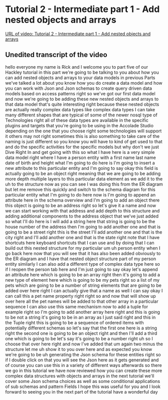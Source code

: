 
# Tutorial 2 - Intermediate part 1 - Add nested objects and arrays

[URL of video: Tutorial 2 - Intermediate part 1 - Add nested objects and arrays](https://community.hackolade.com/slides/slide/part-5-add-nested-objects-and-arrays-12?fullscreen=1)

## Unedited transcript of the video

hello everyone my name is Rick and I welcome you to part five of our Hackley tutorial in this part we're going to be talking to you about how you can add nested objects and arrays to your data models in previous Parts we've talked a lot about you know how you do create a data model and how you can work with Json and Json schemas to create query driven data models based on access patterns right so we've got our first data model and now we're going to be adding these new nested objects and arrays to that data model that's quite interesting right because these nested objects are actually really complex data types like complex data types I can take many different shapes that are typical of some of the newer nosql type of Technologies right all of these data types are available in the specific plugins and targets that you're going to be using in the Accolade Studio depending on the one that you choose right some technologies will support it others may not right sometimes this is also something to take care of the naming is just different so you know you will have to kind of get used to that and do the specific activities for the specific models but why don't we just Dive Right In and get going with this so what I have here is a very simple data model right where I have a person entity with a first name last name date of birth and height what I'm going to do here is I'm going to insert a new attribute to this particular entity and I'm going to say okay this field is actually going to be an object right meaning that we are going to be adding more depth multiple layers to this particular data element as we add it to the uh to the structure now as you can see I was doing this from the ER diagram but let me remove this quickly and switch to the schema diagram for this particular entity what I'm going to do here now is I'm going to append an attribute here in the schema overview and I'm going to add an object there this object is going to be an address right so let's give it a name and now we can start working with that address and add depth to this structure and adding additional components to the address object that we've just added so what I'll do here is I will add a string here that string is going to be the house number of the address then I'm going to add another one and that is going to be a street right this is the street I'll add another one and that is the city right and I'll add another one and that is the state right note that I have shortcuts here keyboard shortcuts that I can use and by doing that I can build out this nested structure for my particular um uh person entity when I go back here now that you will see that it has also been added obviously to the ER diagram and I have that nested object structure part of my person entity similarly I can also add a different type of complex data type here so if I reopen the person tab here and I'm just going to say okay let's append an attribute here which is going to be an array right then it's going to add a new type of element here which is going to be my pets right so a list of my pets which are going to be a number of string elements that are going to be added over here right I can actually give that a name as well I can say okay I can call this a pet name property right right so and now that will show up over here all the pet names will be added to that other array in a particular sequence I can also use this same mechanism now to add a tuple for example right so I'm going to add another array here right and this is going to be not a string it's going to be in an array as I just said right and this in the Tuple right this is going to be a sequence of ordered items with potentially different schemas so let's say that the first one here is a string right the second one is going to be an object right and then I'll add a third one which is going to be let's say it's going to be a number right uh so I choose that over here right and now I've added that um again two minus the structure let me uh show it to you over here and as expected you know we're going to be uh generating the Json schema for these entities right so if I double click on that you will see the Json here as it gets generated and of course you can use this in a variety of different ways afterwards so there we go in this tutorial we have now reviewed how you can create these more complex data structures with objects and arrays in the next tutorial we'll cover some Json schema choices as well as some conditional applications of sub schemas and pattern Fields I hope this was useful for you and I look forward to seeing you in the next part of the tutorial have a wonderful day